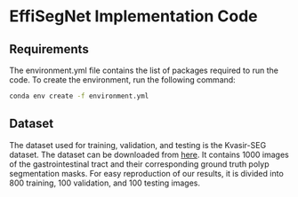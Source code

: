 # EffiSegNet Implementation Code

## Requirements

The environment.yml file contains the list of packages required to run the code. To create the environment, run the following command:

```bash
conda env create -f environment.yml
```

## Dataset

The dataset used for training, validation, and testing is the Kvasir-SEG dataset. The dataset can be downloaded from [here](https://datasets.simula.no/kvasir-seg/). 
It contains 1000 images of the gastrointestinal tract and their corresponding ground truth polyp segmentation masks.
For easy reproduction of our results, it is divided into 800 training, 100 validation, and 100 testing images.
